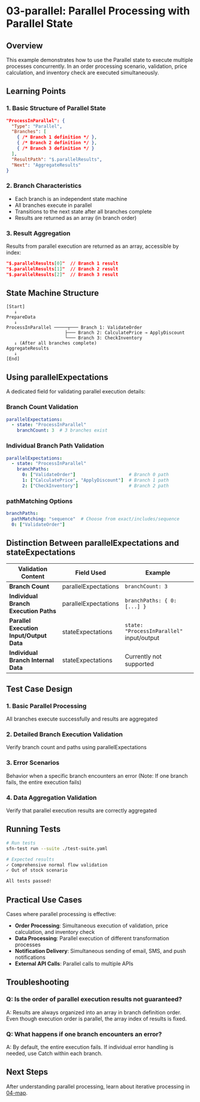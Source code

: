 # 03-parallel: Parallel Processing with Parallel State

## Overview
This example demonstrates how to use the Parallel state to execute multiple processes concurrently.
In an order processing scenario, validation, price calculation, and inventory check are executed simultaneously.

## Learning Points

### 1. Basic Structure of Parallel State
```json
"ProcessInParallel": {
  "Type": "Parallel",
  "Branches": [
    { /* Branch 1 definition */ },
    { /* Branch 2 definition */ },
    { /* Branch 3 definition */ }
  ],
  "ResultPath": "$.parallelResults",
  "Next": "AggregateResults"
}
```

### 2. Branch Characteristics
- Each branch is an independent state machine
- All branches execute in parallel
- Transitions to the next state after all branches complete
- Results are returned as an array (in branch order)

### 3. Result Aggregation
Results from parallel execution are returned as an array, accessible by index:
```json
"$.parallelResults[0]"  // Branch 1 result
"$.parallelResults[1]"  // Branch 2 result
"$.parallelResults[2]"  // Branch 3 result
```

## State Machine Structure

```
[Start]
   ↓
PrepareData
   ↓
ProcessInParallel ─────┬─── Branch 1: ValidateOrder
                      ├─── Branch 2: CalculatePrice → ApplyDiscount
                      └─── Branch 3: CheckInventory
   ↓ (After all branches complete)
AggregateResults
   ↓
[End]
```

## Using parallelExpectations

A dedicated field for validating parallel execution details:

### Branch Count Validation
```yaml
parallelExpectations:
  - state: "ProcessInParallel"
    branchCount: 3  # 3 branches exist
```

### Individual Branch Path Validation
```yaml
parallelExpectations:
  - state: "ProcessInParallel"
    branchPaths:
      0: ["ValidateOrder"]                    # Branch 0 path
      1: ["CalculatePrice", "ApplyDiscount"]  # Branch 1 path
      2: ["CheckInventory"]                   # Branch 2 path
```

### pathMatching Options
```yaml
branchPaths:
  pathMatching: "sequence"  # Choose from exact/includes/sequence
  0: ["ValidateOrder"]
```

## Distinction Between parallelExpectations and stateExpectations

| Validation Content | Field Used | Example |
|-------------------|-----------|---------|
| **Branch Count** | parallelExpectations | `branchCount: 3` |
| **Individual Branch Execution Paths** | parallelExpectations | `branchPaths: { 0: [...] }` |
| **Parallel Execution Input/Output Data** | stateExpectations | `state: "ProcessInParallel"` input/output |
| **Individual Branch Internal Data** | stateExpectations | Currently not supported |

## Test Case Design

### 1. Basic Parallel Processing
All branches execute successfully and results are aggregated

### 2. Detailed Branch Execution Validation
Verify branch count and paths using parallelExpectations

### 3. Error Scenarios
Behavior when a specific branch encounters an error
(Note: If one branch fails, the entire execution fails)

### 4. Data Aggregation Validation
Verify that parallel execution results are correctly aggregated

## Running Tests

```bash
# Run tests
sfn-test run --suite ./test-suite.yaml

# Expected results
✓ Comprehensive normal flow validation
✓ Out of stock scenario

All tests passed!
```

## Practical Use Cases

Cases where parallel processing is effective:
- **Order Processing**: Simultaneous execution of validation, price calculation, and inventory check
- **Data Processing**: Parallel execution of different transformation processes
- **Notification Delivery**: Simultaneous sending of email, SMS, and push notifications
- **External API Calls**: Parallel calls to multiple APIs

## Troubleshooting

### Q: Is the order of parallel execution results not guaranteed?
A: Results are always organized into an array in branch definition order. Even though execution order is parallel, the array index of results is fixed.

### Q: What happens if one branch encounters an error?
A: By default, the entire execution fails. If individual error handling is needed, use Catch within each branch.

## Next Steps
After understanding parallel processing, learn about iterative processing in [04-map](../04-map/).